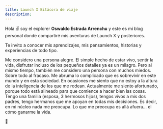 ```yaml
---
title: Launch X Bitácora de viaje
description: 
---
```


Hola ✌️  soy el explorer **Oswaldo Estrada Arrenchu** y este es mi blog personal donde compartiré mis aventuras de Launch X y posteriores.

Te invito a conocer mis aprendizajes, mis pensamientos, historias y experiencias de todo tipo. 

Me considero una persona alegre. El simple hecho de estar vivo, sentir la vida, disfrutar incluso de los pequeños detalles ya es un milagro. Pero al mismo tiempo, también me considero una persona con muchos miedos. Sobre todo al fracaso. Me abruma lo complicado que es sobrevivir en este mundo y en esta sociedad. En ocasiones me siento que no estoy a la altura de la inteligencia de los que me rodean. 
Actualmente me siento afortunado, porque todo está alineado para que comience a hacer bien las cosas. Tengo una familia (esposa, 3 hermosos hijos), tengos vivos a mis dos padres, tengo hermanos que me apoyan en todas mis decisiones. Es decir, en mi núcleo nada me preocupa. Lo que me preocupa es allá afuera... el cómo ganarme la vida. 


🚀
